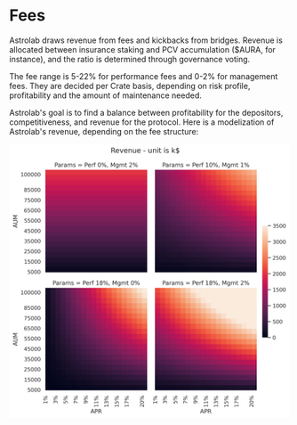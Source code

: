 # Fees

Astrolab draws revenue from fees and kickbacks from bridges. Revenue is allocated between insurance staking and PCV accumulation ($AURA, for instance), and the ratio is determined through governance voting.

The fee range is 5-22% for performance fees and 0-2% for management fees. They are decided per Crate basis, depending on risk profile, profitability and the amount of maintenance needed.

Astrolab's goal is to find a balance between profitability for the depositors, competitiveness, and revenue for the protocol. Here is a modelization of Astrolab's revenue, depending on the fee structure:

![fees](/media/heatFacet.png)
